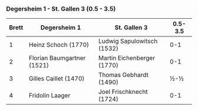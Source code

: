 ### Degersheim 1 - St. Gallen 3 (0.5 - 3.5)

| Brett | Degersheim 1               | St. Gallen 3               | 0.5-3.5 |
|-------|----------------------------|----------------------------|---------|
| 1     | Heinz Schoch (1770)        | Ludwig Sapulowitsch (1532) | 0-1     |
| 2     | Florian Baumgartner (1521) | Martin Eichenberger (1770) | 0-1     |
| 3     | Gilles Caillet (1470)      | Thomas Gebhardt (1490)     | ½-½     |
| 4     | Fridolin Laager            | Joel Frischknecht (1724)   | 0-1     |
